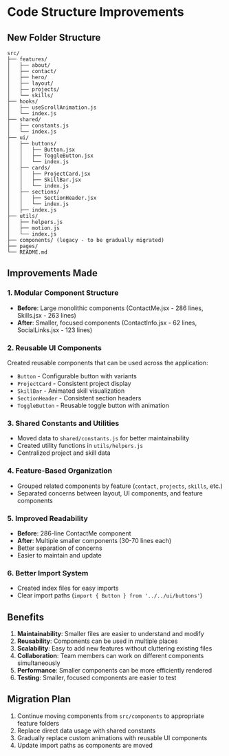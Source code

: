 # Code Structure Improvements

## New Folder Structure

```
src/
├── features/
│   ├── about/
│   ├── contact/
│   ├── hero/
│   ├── layout/
│   ├── projects/
│   └── skills/
├── hooks/
│   ├── useScrollAnimation.js
│   └── index.js
├── shared/
│   ├── constants.js
│   └── index.js
├── ui/
│   ├── buttons/
│   │   ├── Button.jsx
│   │   ├── ToggleButton.jsx
│   │   └── index.js
│   ├── cards/
│   │   ├── ProjectCard.jsx
│   │   ├── SkillBar.jsx
│   │   └── index.js
│   ├── sections/
│   │   ├── SectionHeader.jsx
│   │   └── index.js
│   ├── index.js
├── utils/
│   ├── helpers.js
│   ├── motion.js
│   └── index.js
├── components/ (legacy - to be gradually migrated)
├── pages/
└── README.md
```

## Improvements Made

### 1. Modular Component Structure

- **Before**: Large monolithic components (ContactMe.jsx - 286 lines, Skills.jsx - 263 lines)
- **After**: Smaller, focused components (ContactInfo.jsx - 62 lines, SocialLinks.jsx - 123 lines)

### 2. Reusable UI Components

Created reusable components that can be used across the application:

- `Button` - Configurable button with variants
- `ProjectCard` - Consistent project display
- `SkillBar` - Animated skill visualization
- `SectionHeader` - Consistent section headers
- `ToggleButton` - Reusable toggle button with animation

### 3. Shared Constants and Utilities

- Moved data to `shared/constants.js` for better maintainability
- Created utility functions in `utils/helpers.js`
- Centralized project and skill data

### 4. Feature-Based Organization

- Grouped related components by feature (`contact`, `projects`, `skills`, etc.)
- Separated concerns between layout, UI components, and feature components

### 5. Improved Readability

- **Before**: 286-line ContactMe component
- **After**: Multiple smaller components (30-70 lines each)
- Better separation of concerns
- Easier to maintain and update

### 6. Better Import System

- Created index files for easy imports
- Clear import paths (`import { Button } from '../../ui/buttons'`)

## Benefits

1. **Maintainability**: Smaller files are easier to understand and modify
2. **Reusability**: Components can be used in multiple places
3. **Scalability**: Easy to add new features without cluttering existing files
4. **Collaboration**: Team members can work on different components simultaneously
5. **Performance**: Smaller components can be more efficiently rendered
6. **Testing**: Smaller, focused components are easier to test

## Migration Plan

1. Continue moving components from `src/components` to appropriate feature folders
2. Replace direct data usage with shared constants
3. Gradually replace custom animations with reusable UI components
4. Update import paths as components are moved
